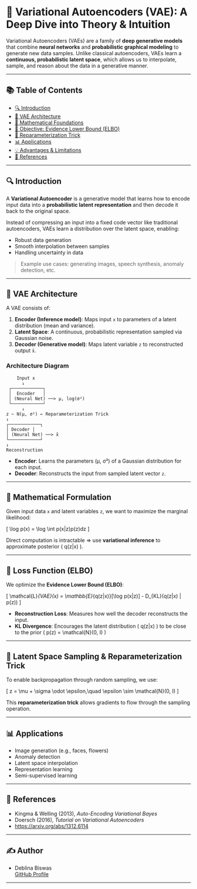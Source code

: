 # 🤖 Variational Autoencoders (VAE): A Deep Dive into Theory & Intuition

Variational Autoencoders (VAEs) are a family of **deep generative models** that combine **neural networks** and **probabilistic graphical modeling** to generate new data samples. Unlike classical autoencoders, VAEs learn a **continuous, probabilistic latent space**, which allows us to interpolate, sample, and reason about the data in a generative manner.

---

## 📚 Table of Contents

- [🔍 Introduction](#-introduction)
- [🧠 VAE Architecture](#-vae-architecture)
- [📐 Mathematical Foundations](#-mathematical-foundations)
- [🎯 Objective: Evidence Lower Bound (ELBO)](#-objective-evidence-lower-bound-elbo)
- [🔁 Reparameterization Trick](#-reparameterization-trick)
- [📊 Applications](#-applications)
- [💡 Advantages & Limitations](#-advantages--limitations)
- [📎 References](#-references)

---

## 🔍 Introduction

A **Variational Autoencoder** is a generative model that learns how to encode input data into a **probabilistic latent representation** and then decode it back to the original space.

Instead of compressing an input into a fixed code vector like traditional autoencoders, VAEs learn a distribution over the latent space, enabling:

- Robust data generation
- Smooth interpolation between samples
- Handling uncertainty in data

> Example use cases: generating images, speech synthesis, anomaly detection, etc.

---

## 🧠 VAE Architecture

A VAE consists of:

1. **Encoder (Inference model)**: Maps input `x` to parameters of a latent distribution (mean and variance).
2. **Latent Space**: A continuous, probabilistic representation sampled via Gaussian noise.
3. **Decoder (Generative model)**: Maps latent variable `z` to reconstructed output `x̂`.

### Architecture Diagram
```
    Input x
      ↓
 ┌────────────┐
 │  Encoder   │
 │ (Neural Net) ──> μ, log(σ²)
 └────────────┘
      ↓
z ~ N(μ, σ²) ← Reparameterization Trick
↓
┌────────────┐
│ Decoder │
│ (Neural Net) ──> x̂
└────────────┘
↓
Reconstruction
```

- **Encoder**: Learns the parameters (μ, σ²) of a Gaussian distribution for each input.
- **Decoder**: Reconstructs the input from sampled latent vector `z`.

---

## 📐 Mathematical Formulation

Given input data `x` and latent variables `z`, we want to maximize the marginal likelihood:

\[
\log p(x) = \log \int p(x|z)p(z)dz
\]

Direct computation is intractable ⇒ use **variational inference** to approximate posterior \( q(z|x) \).

---

## 🎯 Loss Function (ELBO)

We optimize the **Evidence Lower Bound (ELBO)**:

\[
\mathcal{L}_{VAE}(x) = \mathbb{E}_{q(z|x)}[\log p(x|z)] - D_{KL}(q(z|x) \| p(z))
\]

- **Reconstruction Loss**: Measures how well the decoder reconstructs the input.
- **KL Divergence**: Encourages the latent distribution \( q(z|x) \) to be close to the prior \( p(z) = \mathcal{N}(0, I) \)

---

## 🌌 Latent Space Sampling & Reparameterization Trick

To enable backpropagation through random sampling, we use:

\[
z = \mu + \sigma \odot \epsilon,\quad \epsilon \sim \mathcal{N}(0, I)
\]

This **reparameterization trick** allows gradients to flow through the sampling operation.

---

## 📊 Applications

- Image generation (e.g., faces, flowers)
- Anomaly detection
- Latent space interpolation
- Representation learning
- Semi-supervised learning

---

## 📎 References

- Kingma & Welling (2013), *Auto-Encoding Variational Bayes*
- Doersch (2016), *Tutorial on Variational Autoencoders*
- https://arxiv.org/abs/1312.6114

---

## ✍️ Author

- Deblina Biswas  
  [GitHub Profile](https://github.com/DeblinaB1802)

---
